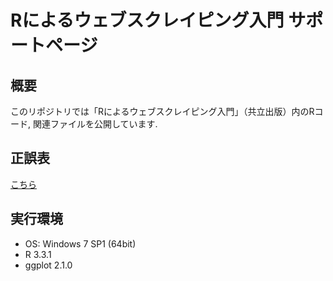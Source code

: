 # Rによるウェブスクレイピング入門 サポートページ

## 概要
このリポジトリでは「Rによるウェブスクレイピング入門」（共立出版）内のRコード, 関連ファイルを公開しています.


## 正誤表
[こちら](errata.md)

## 実行環境
* OS: Windows 7 SP1 (64bit)
* R 3.3.1
* ggplot 2.1.0